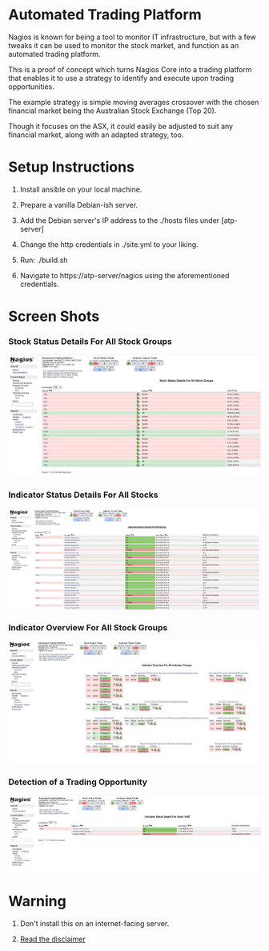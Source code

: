 # Automated Trading Platform

Nagios is known for being a tool to monitor IT infrastructure, but with a few tweaks it can be used to monitor the stock market, and function as an automated trading platform. 

This is a proof of concept which turns Nagios Core into a trading platform that enables it to use a strategy to identify and execute upon trading opportunities.

The example strategy is simple moving averages crossover with the chosen financial market being the Australian Stock Exchange (Top 20). 

Though it focuses on the ASX, it could easily be adjusted to suit any financial market, along with an adapted strategy, too.  

# Setup Instructions

1. Install ansible on your local machine.

2. Prepare a vanilla Debian-ish server.

3. Add the Debian server's IP address to the ./hosts files under [atp-server]

4. Change the http credentials in ./site.yml to your liking.

5. Run: ./build.sh

6. Navigate to https://atp-server/nagios using the aforementioned credentials.

# Screen Shots

### Stock Status Details For All Stock Groups

![alt text](https://github.com/danielneil/AutomatedTradingPlatform/blob/main/screenshots/ticker-status.JPG?raw=true)

### Indicator Status Details For All Stocks

![alt text](https://github.com/danielneil/AutomatedTradingPlatform/blob/main/screenshots/indicator-status-all-stocks.JPG?raw=true)

### Indicator Overview For All Stock Groups

![alt text](https://github.com/danielneil/AutomatedTradingPlatform/blob/main/screenshots/indicator-overview.JPG?raw=true)

### Detection of a Trading Opportunity 

![alt text](https://github.com/danielneil/AutomatedTradingPlatform/blob/main/screenshots/trading-strategy-detected.JPG?raw=true)

# Warning

1. Don't install this on an internet-facing server.

2. [Read the disclaimer](https://github.com/danielneil/AutomatedTradingPlatform/blob/main/DISCLAIMER)

